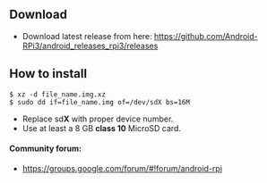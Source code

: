 Download
--------
+ Download latest release from here: https://github.com/Android-RPi3/android_releases_rpi3/releases

How to install
--------------
```
$ xz -d file_name.img.xz
$ sudo dd if=file_name.img of=/dev/sdX bs=16M
```
+ Replace sd**X** with proper device number.
+ Use at least a 8 GB **class 10** MicroSD card.

#### Community forum:
+ https://groups.google.com/forum/#!forum/android-rpi

